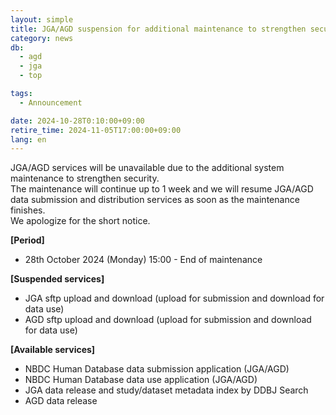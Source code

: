 ```yaml
---
layout: simple
title: JGA/AGD suspension for additional maintenance to strengthen security
category: news
db:
  - agd
  - jga
  - top

tags:
  - Announcement

date: 2024-10-28T0:10:00+09:00
retire_time: 2024-11-05T17:00:00+09:00
lang: en
---
```


JGA/AGD services will be unavailable due to the additional system maintenance to strengthen security.   
The maintenance will continue up to 1 week and we will resume JGA/AGD data submission and distribution services as soon as the maintenance finishes.   
We apologize for the short notice.   

**[Period]**    
- 28th October 2024 (Monday) 15:00 - End of maintenance

**[Suspended services]**
- JGA sftp upload and download (upload for submission and download for data use)
- AGD sftp upload and download (upload for submission and download for data use)

**[Available services]**
- NBDC Human Database data submission application (JGA/AGD)
- NBDC Human Database data use application (JGA/AGD)
- JGA data release and study/dataset metadata index by DDBJ Search
- AGD data release


